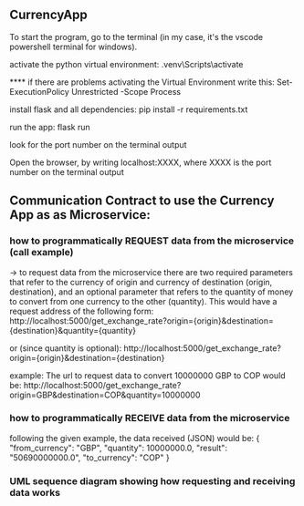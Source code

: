 ## CurrencyApp

To start the program, go to the terminal (in my case, it's the vscode powershell terminal for windows).

activate the python virtual environment: .venv\Scripts\activate

**** if there are problems activating the Virtual Environment write this:
Set-ExecutionPolicy Unrestricted -Scope Process

install flask and all dependencies: pip install -r requirements.txt

run the app: flask run 

look for the port number on the terminal output  

Open the browser, by writing localhost:XXXX, where XXXX is the port number on the terminal output  

## Communication Contract to use the Currency App as as Microservice:
### how to programmatically REQUEST data from the microservice (call example)
-> to request data from the microservice there are two required parameters that refer to the currency of origin and currency of destination (origin, destination), and an optional parameter that refers to the quantity of money to convert from one currency to the other (quantity). This would have a request address of the following form:
http://localhost:5000/get_exchange_rate?origin={origin}&destination={destination}&quantity={quantity}

or (since quantity is optional):
http://localhost:5000/get_exchange_rate?origin={origin}&destination={destination}

example:
The url to request data to convert 10000000 GBP to COP would be:
http://localhost:5000/get_exchange_rate?origin=GBP&destination=COP&quantity=10000000

### how to programmatically RECEIVE data from the microservice
following the given example, the data received (JSON) would be:
{
  "from_currency": "GBP",
  "quantity": 10000000.0,
  "result": "50690000000.0",
  "to_currency": "COP"
}

### UML sequence diagram showing how requesting and receiving data works

